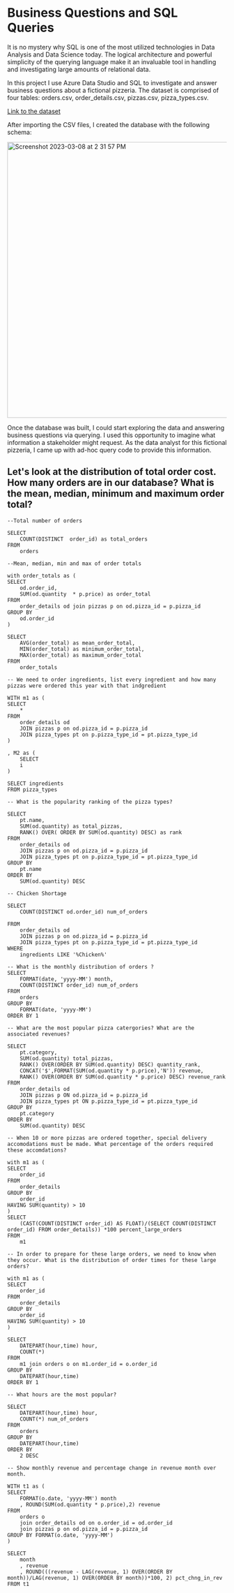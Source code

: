 # Business Questions and SQL Queries
It is no mystery why SQL is one of the most utilized technologies in Data Analysis and Data Science today. The logical architecture and powerful simplicity of the querying language make it an invaluable tool in handling and investigating large amounts of relational data.

In this project I use Azure Data Studio and SQL to investigate and answer business questions about a fictional pizzeria. The dataset is comprised of four tables: orders.csv, order_details.csv, pizzas.csv, pizza_types.csv.

[Link to the dataset](https://www.kaggle.com/datasets/ylenialongo/pizza-sales)

After importing the CSV files, I created the database with the following schema:

<img width="632" alt="Screenshot 2023-03-08 at 2 31 57 PM" src="https://user-images.githubusercontent.com/116113763/223855177-8a4f3cdf-b425-4f67-a88d-955519654a3f.png">

Once the database was built, I could start exploring the data and answering business questions via querying. I used this opportunity to imagine what information a stakeholder might request. As the data analyst for this fictional pizzeria, I came up with ad-hoc query code to provide this information.

## Let's look at the distribution of total order cost. How many orders are in our database? What is the mean, median, minimum and maximum order total?
```
--Total number of orders

SELECT
    COUNT(DISTINCT  order_id) as total_orders
FROM
    orders
```
    
```
--Mean, median, min and max of order totals

with order_totals as (
SELECT 
    od.order_id,
    SUM(od.quantity  * p.price) as order_total
FROM
    order_details od join pizzas p on od.pizza_id = p.pizza_id
GROUP BY 
    od.order_id
)

SELECT
    AVG(order_total) as mean_order_total,
    MIN(order_total) as minimum_order_total,
    MAX(order_total) as maximum_order_total
FROM
    order_totals
```

```
-- We need to order ingredients, list every ingredient and how many pizzas were ordered this year with that indgredient

WITH m1 as (
SELECT
    *
FROM
    order_details od 
    JOIN pizzas p on od.pizza_id = p.pizza_id 
    JOIN pizza_types pt on p.pizza_type_id = pt.pizza_type_id
)

, M2 as (
    SELECT
    i
)

SELECT ingredients
FROM pizza_types
```

```
-- What is the popularity ranking of the pizza types?

SELECT
    pt.name,
    SUM(od.quantity) as total_pizzas,
    RANK() OVER( ORDER BY SUM(od.quantity) DESC) as rank
FROM
    order_details od 
    JOIN pizzas p on od.pizza_id = p.pizza_id
    JOIN pizza_types pt on p.pizza_type_id = pt.pizza_type_id
GROUP BY
    pt.name
ORDER BY
    SUM(od.quantity) DESC
```

```
-- Chicken Shortage

SELECT
    COUNT(DISTINCT od.order_id) num_of_orders
        
FROM
    order_details od 
    JOIN pizzas p on od.pizza_id = p.pizza_id
    JOIN pizza_types pt on p.pizza_type_id = pt.pizza_type_id
WHERE
    ingredients LIKE '%Chicken%'
```

```
-- What is the monthly distribution of orders ?
SELECT
    FORMAT(date, 'yyyy-MM') month,
    COUNT(DISTINCT order_id) num_of_orders
FROM
    orders
GROUP BY
    FORMAT(date, 'yyyy-MM')
ORDER BY 1 
```

```
-- What are the most popular pizza catergories? What are the associated revenues?

SELECT
    pt.category,
    SUM(od.quantity) total_pizzas,
    RANK() OVER(ORDER BY SUM(od.quantity) DESC) quantity_rank,
    CONCAT('$',FORMAT(SUM(od.quantity * p.price),'N')) revenue,
    RANK() OVER(ORDER BY SUM(od.quantity * p.price) DESC) revenue_rank
FROM
    order_details od 
    JOIN pizzas p ON od.pizza_id = p.pizza_id
    JOIN pizza_types pt ON p.pizza_type_id = pt.pizza_type_id
GROUP BY
    pt.category
ORDER BY
    SUM(od.quantity) DESC
```

```
-- When 10 or more pizzas are ordered together, special delivery accomodations must be made. What percentage of the orders required these accomdations?

with m1 as (
SELECT
    order_id
FROM
    order_details
GROUP BY
    order_id
HAVING SUM(quantity) > 10
)
SELECT
    (CAST(COUNT(DISTINCT order_id) AS FLOAT)/(SELECT COUNT(DISTINCT order_id) FROM order_details)) *100 percent_large_orders
FROM
    m1
```

```
-- In order to prepare for these large orders, we need to know when they occur. What is the distribution of order times for these large orders?

with m1 as (
SELECT
    order_id
FROM
    order_details
GROUP BY
    order_id
HAVING SUM(quantity) > 10
)

SELECT
    DATEPART(hour,time) hour,
    COUNT(*)
FROM
    m1 join orders o on m1.order_id = o.order_id
GROUP BY
    DATEPART(hour,time)
ORDER BY 1
```

```
-- What hours are the most popular?

SELECT
    DATEPART(hour,time) hour,
    COUNT(*) num_of_orders
FROM
    orders
GROUP BY
    DATEPART(hour,time)
ORDER BY
    2 DESC
```

```
-- Show monthly revenue and percentage change in revenue month over month.

WITH t1 as (
SELECT
    FORMAT(o.date, 'yyyy-MM') month
    , ROUND(SUM(od.quantity * p.price),2) revenue
FROM
    orders o 
    join order_details od on o.order_id = od.order_id
    join pizzas p on od.pizza_id = p.pizza_id
GROUP BY FORMAT(o.date, 'yyyy-MM')
)

SELECT
    month
    , revenue
    , ROUND(((revenue - LAG(revenue, 1) OVER(ORDER BY month))/LAG(revenue, 1) OVER(ORDER BY month))*100, 2) pct_chng_in_rev
FROM t1
```
